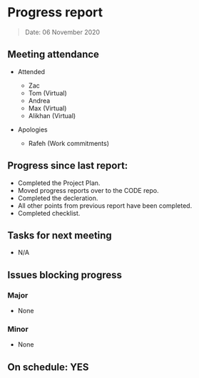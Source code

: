 <!-- File name must be Year-Month-Date.md
e.g. 2020-10-12.md -->

<!--One report per week Minimum!-->
# Progress report

> Date: 06 November 2020

<!--Names of those who attended the meeting, CSV-->
## Meeting attendance

- Attended
    - Zac
    - Tom (Virtual)
    - Andrea
    - Max (Virtual)
    - Alikhan (Virtual)

- Apologies
    - Rafeh (Work commitments)


## Progress since last report:
<!--What have you done ?-->
<!--Single line bullet point-->
- Completed the Project Plan.
- Moved progress reports over to the CODE repo.
- Completed the decleration.
- All other points from previous report have been completed.
- Completed checklist.

## Tasks for next meeting

<!--What will you do before the next?-->
<!--Single line bullet point-->

- N/A

## Issues blocking progress

### Major

- None

### Minor

- None

<!--Pick one-->
<!--## On schedule: YES-->
<!--## On schedule: NO-->

## On schedule: YES